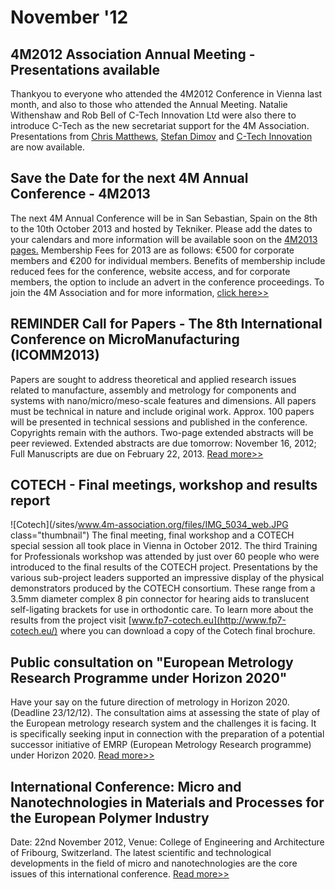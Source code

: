 # November '12

<!--break-->
## 4M2012 Association Annual Meeting - Presentations available

Thankyou to everyone who attended the 4M2012 Conference in Vienna last month, and also to those who attended the Annual Meeting. Natalie Withenshaw and Rob Bell of C-Tech Innovation Ltd were also there to introduce C-Tech as the new secretariat support for the 4M Association. Presentations from [Chris Matthews](http://www.4m-association.org/sites/www.4m-association.org/files/C.Matthews_4M-Presentation_081012.pptx), [Stefan Dimov](http://www.4m-association.org/sites/www.4m-association.org/files/S.Dimov_4M-Presentation_081012.pdf) and [C-Tech Innovation](http://www.4m-association.org/sites/www.4m-association.org/files/C-Tech_4M-Presentation_081012.pptx) are now available.  

## Save the Date for the next 4M Annual Conference - 4M2013

The next 4M Annual Conference will be in San Sebastian, Spain on the 8th to the 10th October 2013 and hosted by Tekniker. Please add the dates to your calendars and more information will be available soon on the [4M2013 pages.](http://www.4m-association.org/conference/2013) Membership Fees for 2013 are as follows: €500 for corporate members and €200 for individual members. Benefits of membership include reduced fees for the conference, website access, and for corporate members, the option to include an advert in the conference proceedings. To join the 4M Association and for more information, [click here>>](http://www.4m-association.org/node/11)  

## REMINDER Call for Papers - The 8th International Conference on MicroManufacturing (ICOMM2013)

Papers are sought to address theoretical and applied research issues related to manufacture, assembly and metrology for components and systems with nano/micro/meso-scale features and dimensions. All papers must be technical in nature and include original work. Approx. 100 papers will be presented in technical sessions and published in the conference. Copyrights remain with the authors. Two-page extended abstracts will be peer reviewed. Extended abstracts are due tomorrow: November 16, 2012; Full Manuscripts are due on February 22, 2013. [Read more>>](http://icomm2013.northwestern.edu/)
  
## COTECH - Final meetings, workshop and results report

![Cotech](/sites/www.4m-association.org/files/IMG_5034_web.JPG class="thumbnail")
The final meeting, final workshop and a COTECH special session all took place in Vienna in October 2012. The third Training for Professionals workshop was attended by just over 60 people who were introduced to the final results of the COTECH project. Presentations by the various sub-project leaders supported an impressive display of the physical demonstrators produced by the COTECH consortium. These range from a 3.5mm diameter complex 8 pin connector for hearing aids to translucent self-ligating brackets for use in orthodontic care. To learn more about the results from the project visit [www.fp7-cotech.eu](http://www.fp7-cotech.eu/) where you can download a copy of the Cotech final brochure. 
  
## Public consultation on "European Metrology Research Programme under Horizon 2020"

Have your say on the future direction of metrology in Horizon 2020. (Deadline 23/12/12). The consultation aims at assessing the state of play of the European metrology research system and the challenges it is facing. It is specifically seeking input in connection with the preparation of a potential successor initiative of EMRP (European Metrology Research programme) under Horizon 2020. [Read more>>](http://ec.europa.eu/research/consultations/metrology/consultation_en.htm)

## International Conference: Micro and Nanotechnologies in Materials and Processes for the European Polymer Industry

Date: 22nd November 2012, Venue: College of Engineering and Architecture of Fribourg, Switzerland. The latest scientific and technological developments in the field of micro and nanotechnologies are the core issues of this international conference. [Read more>>](http://www.fp7-cotech.eu/143/?tx_ttnews%5Btt_news%5D=48&tx_ttnews%5BbackPid%5D=1&cHash=44cbb177ea)